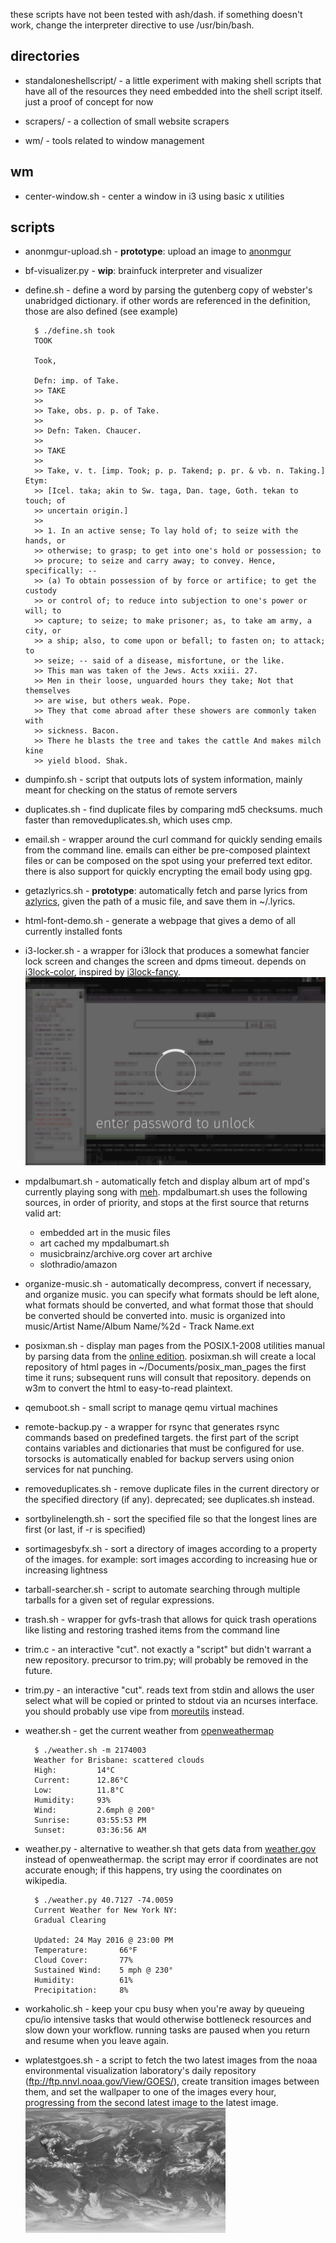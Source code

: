 these scripts have not been tested with ash/dash. if something doesn't work, change the interpreter directive to use /usr/bin/bash.

directories
-----------
* standaloneshellscript/ - a little experiment with making shell scripts that have all of the resources they need embedded into the shell script itself. just a proof of concept for now

* scrapers/ - a collection of small website scrapers

* wm/ - tools related to window management

wm
--
* center-window.sh - center a window in i3 using basic x utilities

scripts
-------
* anonmgur-upload.sh - **prototype**: upload an image to [anonmgur](https://anonmgur.com)

* bf-visualizer.py - **wip**: brainfuck interpreter and visualizer

* define.sh - define a word by parsing the gutenberg copy of webster's unabridged dictionary. if other words are referenced in the definition, those are also defined (see example)

        $ ./define.sh took
        TOOK

        Took,

        Defn: imp. of Take.
        >> TAKE
        >>
        >> Take, obs. p. p. of Take.
        >>
        >> Defn: Taken. Chaucer.
        >>
        >> TAKE
        >>
        >> Take, v. t. [imp. Took; p. p. Takend; p. pr. & vb. n. Taking.] Etym:
        >> [Icel. taka; akin to Sw. taga, Dan. tage, Goth. tekan to touch; of
        >> uncertain origin.]
        >>
        >> 1. In an active sense; To lay hold of; to seize with the hands, or
        >> otherwise; to grasp; to get into one's hold or possession; to
        >> procure; to seize and carry away; to convey. Hence, specifically: --
        >> (a) To obtain possession of by force or artifice; to get the custody
        >> or control of; to reduce into subjection to one's power or will; to
        >> capture; to seize; to make prisoner; as, to take am army, a city, or
        >> a ship; also, to come upon or befall; to fasten on; to attack; to
        >> seize; -- said of a disease, misfortune, or the like.
        >> This man was taken of the Jews. Acts xxiii. 27.
        >> Men in their loose, unguarded hours they take; Not that themselves
        >> are wise, but others weak. Pope.
        >> They that come abroad after these showers are commonly taken with
        >> sickness. Bacon.
        >> There he blasts the tree and takes the cattle And makes milch kine
        >> yield blood. Shak.

* dumpinfo.sh - script that outputs lots of system information, mainly meant for checking on the status of remote servers

* duplicates.sh - find duplicate files by comparing md5 checksums. much faster than removeduplicates.sh, which uses cmp.

* email.sh - wrapper around the curl command for quickly sending emails from the command line. emails can either be pre-composed plaintext files or can be composed on the spot using your preferred text editor. there is also support for quickly encrypting the email body using gpg.

* getazlyrics.sh - **prototype**: automatically fetch and parse lyrics from [azlyrics](http://www.azlyrics.com/), given the path of a music file, and save them in ~/.lyrics.

* html-font-demo.sh - generate a webpage that gives a demo of all currently installed fonts

* i3-locker.sh - a wrapper for i3lock that produces a somewhat fancier lock screen and changes the screen and dpms timeout. depends on [i3lock-color](https://github.com/eBrnd/i3lock-color), inspired by [i3lock-fancy](https://github.com/meskarune/i3lock-fancy).
![demo image](README-images/i3-locker-demo.png)

* mpdalbumart.sh - automatically fetch and display album art of mpd's currently playing song with [meh](http://www.johnhawthorn.com/meh/). mpdalbumart.sh uses the following sources, in order of priority, and stops at the first source that returns valid art:
  * embedded art in the music files
  * art cached my mpdalbumart.sh
  * musicbrainz/archive.org cover art archive
  * slothradio/amazon

* organize-music.sh - automatically decompress, convert if necessary, and organize music. you can specify what formats should be left alone, what formats should be converted, and what format those that should be converted should be converted into. music is organized into music/Artist Name/Album Name/%2d - Track Name.ext

* posixman.sh - display man pages from the POSIX.1-2008 utilities manual by parsing data from the [online edition](http://pubs.opengroup.org/onlinepubs/9699919799/). posixman.sh will create a local repository of html pages in ~/Documents/posix_man_pages the first time it runs; subsequent runs will consult that repository. depends on w3m to convert the html to easy-to-read plaintext.

* qemuboot.sh - small script to manage qemu virtual machines

* remote-backup.py - a wrapper for rsync that generates rsync commands based on predefined targets. the first part of the script contains variables and dictionaries that must be configured for use. torsocks is automatically enabled for backup servers using onion services for nat punching.

* removeduplicates.sh - remove duplicate files in the current directory or the specified directory (if any). deprecated; see duplicates.sh instead.

* sortbylinelength.sh - sort the specified file so that the longest lines are first (or last, if -r is specified)

* sortimagesbyfx.sh - sort a directory of images according to a property of the images. for example: sort images according to increasing hue or increasing lightness

* tarball-searcher.sh - script to automate searching through multiple tarballs for a given set of regular expressions.

* trash.sh - wrapper for gvfs-trash that allows for quick trash operations like listing and restoring trashed items from the command line

* trim.c - an interactive "cut". not exactly a "script" but didn't warrant a new repository. precursor to trim.py; will probably be removed in the future.

* trim.py - an interactive "cut". reads text from stdin and allows the user select what will be copied or printed to stdout via an ncurses interface. you should probably use vipe from [moreutils](https://joeyh.name/code/moreutils/) instead.

* weather.sh - get the current weather from [openweathermap](http://openweathermap.org)

        $ ./weather.sh -m 2174003
        Weather for Brisbane: scattered clouds
        High:         14°C
        Current:      12.86°C
        Low:          11.8°C
        Humidity:     93%
        Wind:         2.6mph @ 200°
        Sunrise:      03:55:53 PM
        Sunset:       03:36:56 AM

* weather.py - alternative to weather.sh that gets data from [weather.gov](http://weather.gov) instead of openweathermap. the script may error if coordinates are not accurate enough; if this happens, try using the coordinates on wikipedia.

        $ ./weather.py 40.7127 -74.0059
        Current Weather for New York NY:
        Gradual Clearing

        Updated: 24 May 2016 @ 23:00 PM
        Temperature:       66°F
        Cloud Cover:       77%
        Sustained Wind:    5 mph @ 230°
        Humidity:          61%
        Precipitation:     8%

* workaholic.sh - keep your cpu busy when you're away by queueing cpu/io intensive tasks that would otherwise bottleneck resources and slow down your workflow. running tasks are paused when you return and resume when you leave again.

* wplatestgoes.sh - a script to fetch the two latest images from the noaa environmental visualization laboratory's daily repository (ftp://ftp.nnvl.noaa.gov/View/GOES/), create transition images between them, and set the wallpaper to one of the images every hour, progressing from the second latest image to the latest image.
![demo image](README-images/wplatestgoes-demo.gif)
